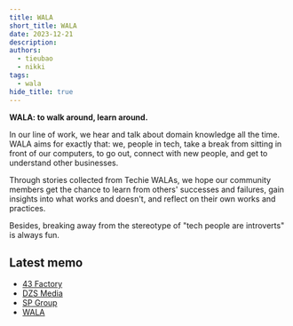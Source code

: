 ```yaml
---
title: WALA
short_title: WALA
date: 2023-12-21
description: 
authors:
  - tieubao
  - nikki
tags:
  - wala
hide_title: true
---
```


**WALA: to walk around, learn around.**

In our line of work, we hear and talk about domain knowledge all the time. WALA aims for exactly that: we, people in tech, take a break from sitting in front of our computers, to go out, connect with new people, and get to understand other businesses.

Through stories collected from Techie WALAs, we hope our community members get the chance to learn from others' successes and failures, gain insights into what works and doesn't, and reflect on their own works and practices.

Besides, breaking away from the stereotype of "tech people are introverts" is always fun.

## Latest memo

- [43 Factory](/updates/wala/001-43-factory)
- [DZS Media](/updates/wala/002-dzs-media)
- [SP Group](/updates/wala/003-sp-group)
- [WALA](/updates/wala/readme)
